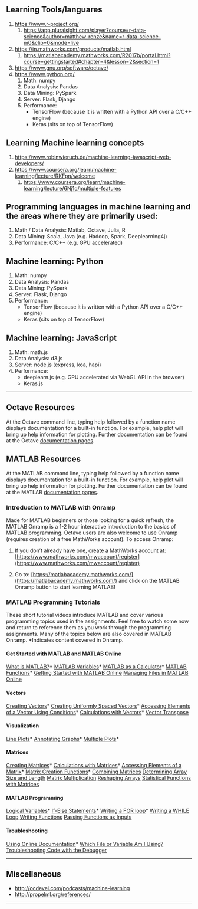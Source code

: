 ## Learning Tools/languares
1. https://www.r-project.org/
      1. https://app.pluralsight.com/player?course=r-data-science&author=matthew-renze&name=r-data-science-m0&clip=0&mode=live
2. https://in.mathworks.com/products/matlab.html
      1. https://matlabacademy.mathworks.com/R2017b/portal.html?course=gettingstarted#chapter=4&lesson=2&section=1
3. https://www.gnu.org/software/octave/
4. https://www.python.org/
      1. Math: numpy
      2. Data Analysis: Pandas
      3. Data Mining: PySpark
      4. Server: Flask, Django
      5. Performance:
          * TensorFlow (because it is written with a Python API over a C/C++ engine)
          * Keras (sits on top of TensorFlow)

## Learning Machine learning concepts
1. https://www.robinwieruch.de/machine-learning-javascript-web-developers/
2. https://www.coursera.org/learn/machine-learning/lecture/RKFpn/welcome
      1. https://www.coursera.org/learn/machine-learning/lecture/6Nj1q/multiple-features


## Programming languages in machine learning and the areas where they are primarily used:
1. Math / Data Analysis: Matlab, Octave, Julia, R
2. Data Mining: Scala, Java (e.g. Hadoop, Spark, Deeplearning4j)
3. Performance: C/C++ (e.g. GPU accelerated)

## Machine learning: Python
1. Math: numpy
2. Data Analysis: Pandas
3. Data Mining: PySpark
4. Server: Flask, Django
5. Performance:
    * TensorFlow (because it is written with a Python API over a C/C++ engine)
    * Keras (sits on top of TensorFlow)

## Machine learning: JavaScript
1. Math: math.js
2. Data Analysis: d3.js
3. Server: node.js (express, koa, hapi)
4. Performance:
    * deeplearn.js (e.g. GPU accelerated via WebGL API in the browser)
    * Keras.js
---------------------------------------------------------
## Octave Resources
At the Octave command line, typing help followed by a function name displays documentation for a built-in function. For example, help plot will bring up help information for plotting. Further documentation can be found at the Octave [documentation pages](http://www.gnu.org/software/octave/doc/interpreter/).

## MATLAB Resources
At the MATLAB command line, typing help followed by a function name displays documentation for a built-in function. For example, help plot will bring up help information for plotting. Further documentation can be found at the MATLAB [documentation pages](http://www.mathworks.com/help/matlab/).

### Introduction to MATLAB with Onramp
Made for MATLAB beginners or those looking for a quick refresh, the MATLAB Onramp is a 1-2 hour interactive introduction to the basics of MATLAB programming. Octave users are also welcome to use Onramp (requires creation of a free MathWorks account). To access Onramp:

1.	If you don’t already have one, create a MathWorks account at: [https://www.mathworks.com/mwaccount/register](https://www.mathworks.com/mwaccount/register)

2.	Go to: [https://matlabacademy.mathworks.com/](https://matlabacademy.mathworks.com/) and click on the MATLAB Onramp button to start learning MATLAB!

### MATLAB Programming Tutorials
These short tutorial videos introduce MATLAB and cover various programming topics used in the assignments. Feel free to watch some now and return to reference them as you work through the programming assignments. Many of the topics below are also covered in MATLAB Onramp. *Indicates content covered in Onramp.

#### Get Started with MATLAB and MATLAB Online
[What is MATLAB?](https://youtu.be/WYG2ZZjgp5M)*
[MATLAB Variables](https://youtu.be/0w9NKt6Fixk)*
[MATLAB as a Calculator](https://youtu.be/aRSkNpCSgWY)*
[MATLAB Functions](https://youtu.be/RJp46UVQBic)*
[Getting Started with MATLAB Online](https://youtu.be/XjzxCVWKz58)
[Managing Files in MATLAB Online](https://youtu.be/B3lWLIrYjC0)
#### Vectors
[Creating Vectors](https://youtu.be/R5Mnkrk9Mos)*
[Creating Uniformly Spaced Vectors](https://youtu.be/_zqTOV5yl8Y)*
[Accessing Elements of a Vector Using Conditions](https://youtu.be/8D04GW_foQ0)*
[Calculations with Vectors](https://youtu.be/VQaZ0TvjF0c)*
[Vector Transpose](https://youtu.be/vgRLwjHBmsg)
#### Visualization
[Line Plots](https://youtu.be/-hhJoveE4sY)*
[Annotating Graphs](https://youtu.be/JyovEGPSdoI)*
[Multiple Plots](https://youtu.be/fBx8EFuXFLM)*
#### Matrices
[Creating Matrices](https://youtu.be/qdTdwTh6jMo)*
[Calculations with Matrices](https://youtu.be/mzzJ9gnMrYE)*
[Accessing Elements of a Matrix](https://youtu.be/uWPHxpTuZRA)*
[Matrix Creation Functions](https://youtu.be/VPcbpVd_mPA)*
[Combining Matrices](https://youtu.be/ejTr3ekTTyA)
[Determining Array Size and Length](https://youtu.be/IF9-ffmxuy8)
[Matrix Multiplication](https://youtu.be/4hsx3bdNjGk)
[Reshaping Arrays](https://youtu.be/UQpDIHlFo8A)
[Statistical Functions with Matrices](https://youtu.be/Y97W3_u7cM4)
#### MATLAB Programming
[Logical Variables](https://youtu.be/bRMg4GsFDQ8)*
[If-Else Statements](https://youtu.be/JZSuU-Laigo)*
[Writing a FOR loop](https://youtu.be/lg65bzgvI5c)*
[Writing a WHILE Loop](https://youtu.be/PKH5lCMJXbk)
[Writing Functions](https://youtu.be/GrcNN04eqXU)
[Passing Functions as Inputs](https://youtu.be/aNCwR9dRjHs)
#### Troubleshooting
[Using Online Documentation](https://youtu.be/54n5zJwR8aM)*
[Which File or Variable Am I Using?](https://youtu.be/Z09BvGeYNdE)
[Troubleshooting Code with the Debugger](https://youtu.be/DB4aJMnZtNQ)

---------------------------------------------------------

## Miscellaneous
* http://ocdevel.com/podcasts/machine-learning
* http://propelml.org/references/

---------------------------------------------------------
